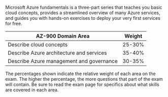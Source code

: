 Microsoft Azure fundamentals is a three-part series that teaches you basic cloud concepts, provides a streamlined overview of many Azure services, and guides you with hands-on exercises to deploy your very first services for free.


|**AZ-900 Domain Area**|**Weight**|
|---|---|
|Describe cloud concepts|25-30%|
|Describe Azure architecture and services|35-40%|
|Describe Azure management and governance|30-35%|

The percentages shown indicate the relative weight of each area on the exam. The higher the percentage, the more questions that part of the exam will contain. Be sure to read the exam page for specifics about what skills are covered in each area.
